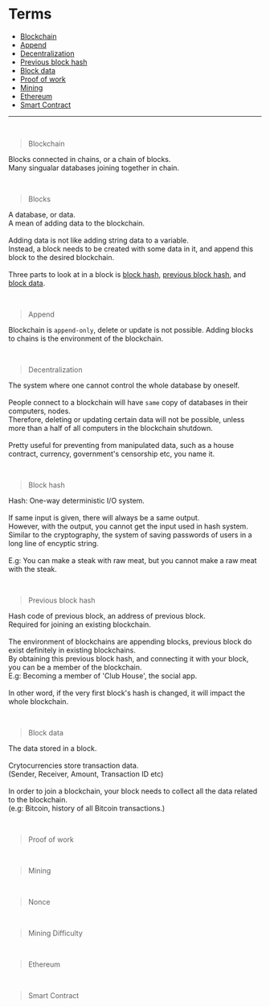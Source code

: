 # Terms

- <a href="#user-content-blockchain">Blockchain</a>
- <a href="#user-content-append">Append</a>
- <a href="#user-content-decentralization">Decentralization</a>
- <a href="#user-content-previousblockHash">Previous block hash</a>
- <a href="#user-content-blockdata">Block data</a>
- <a href="#user-content-proofofwork">Proof of work</a>
- <a href="#user-content-mining">Mining</a>
- <a href="#user-content-ethereum">Ethereum</a>
- <a href="#user-content-smartcontract">Smart Contract</a>

<hr>

<br id="blockchain">

> Blockchain

Blocks connected in chains, or a chain of blocks.<br>
Many singualar databases joining together in chain.

<br id="blocks">

> Blocks

A database, or data.<br>
A mean of adding data to the blockchain.<br><br>
Adding data is not like adding string data to a variable.<br>
Instead, a block needs to be created with some data in it, and append this block to the desired blockchain.<br><br>
Three parts to look at in a block is <a href="#user-content-blockhash">block hash</a>, <a href="#user-content-previousblockhash">previous block hash</a>, and <a href="#user-content-blockdata">block data</a>.

<br id="append">

> Append

Blockchain is `append-only`, delete or update is not possible.
Adding blocks to chains is the environment of the blockchain.

<br id="decentralization">

> Decentralization

The system where one cannot control the whole database by oneself.<br><br>
People connect to a blockchain will have `same` copy of databases in their computers, nodes. <br>
Therefore, deleting or updating certain data will not be possible, unless more than a half of all computers in the blockchain shutdown.<br><br>
Pretty useful for preventing from manipulated data, such as a house contract, currency, government's censorship etc, you name it.

<br id="blockhash">

> Block hash

Hash: One-way deterministic I/O system.<br><br>
If same input is given, there will always be a same output.<br>
However, with the output, you cannot get the input used in hash system.<br>
Similar to the cryptography, the system of saving passwords of users in a long line of encyptic string.<br><br>
E.g: You can make a steak with raw meat, but you cannot make a raw meat with the steak.

<br id="previousblockhash">

> Previous block hash

Hash code of previous block, an address of previous block.<br>
Required for joining an existing blockchain.<br><br>
The environment of blockchains are appending blocks, previous block do exist definitely in existing blockchains.<br>
By obtaining this previous block hash, and connecting it with your block, you can be a member of the blockchain.<br>
E.g: Becoming a member of 'Club House', the social app.<br><br>
In other word, if the very first block's hash is changed, it will impact the whole blockchain.

<br id="blockdata">

> Block data

The data stored in a block.<br><br>
Crytocurrencies store transaction data.<br>
(Sender, Receiver, Amount, Transaction ID etc)<br><br>
In order to join a blockchain, your block needs to collect all the data related to the blockchain.<br>
(e.g: Bitcoin, history of all Bitcoin transactions.)

<br id="proofofwork">

> Proof of work

<br id="mining">

> Mining

<br id="nonce">

> Nonce

<br id="miningdifficulty">

> Mining Difficulty

<br id="ethereum">

> Ethereum

<br id="smartcontract">

> Smart Contract